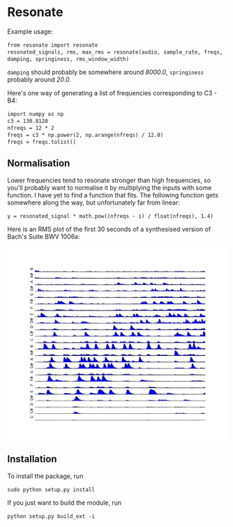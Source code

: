 Resonate
========

Example usage:

    from resonate import resonate
    resonated_signals, rms, max_rms = resonate(audio, sample_rate, freqs, damping, springiness, rms_window_width)

`damping` should probably be somewhere around _8000.0_, `springiness` probably around _20.0_.

Here's one way of generating a list of frequencies corresponding to C3 - B4:

    import numpy as np
    c3 = 130.8128
    nfreqs = 12 * 2
    freqs = c3 * np.power(2, np.arange(nfreqs) / 12.0)
    freqs = freqs.tolist()
    
Normalisation
-------------

Lower frequencies tend to resonate stronger than high frequencies, so you'll probably want to normalise it by
multiplying the inputs with some function. I have yet to find a function that fits. The following function gets
somewhere along the way, but unfortunately far from linear:

    y = resonated_signal * math.pow((nfreqs - i) / float(nfreqs), 1.4)

Here is an RMS plot of the first 30 seconds of a synthesised version of Bach's Suite BWV 1006a:

![Example RMS plot](https://github.com/andreasjansson/resonate/raw/master/example_rms_plot.png)

Installation
------------

To install the package, run

    sudo python setup.py install
    
If you just want to build the module, run

    python setup.py build_ext -i
